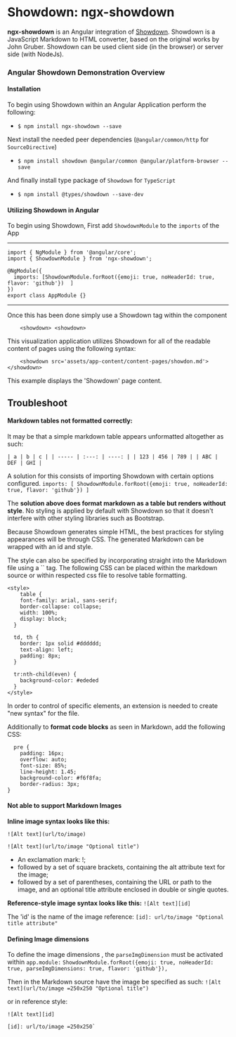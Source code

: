 # Showdown: ngx-showdown

**ngx-showdown** is an Angular integration of [Showdown](http://showdownjs.com/). Showdown is a JavaScript Markdown to HTML converter, based on the original works by John Gruber. Showdown can be used client side (in the browser) or server side (with NodeJs).

### Angular Showdown Demonstration Overview

#### Installation

To begin using Showdown within an Angular Application perform the following:

* ```$ npm install ngx-showdown --save```

Next install the needed peer dependencies (``@angular/common/http`` for ``SourceDirective``)

* ``$ npm install showdown @angular/common @angular/platform-browser --save``

And finally install type package of ``Showdown`` for ``TypeScript``

* ``$ npm install @types/showdown --save-dev``



#### Utilizing Showdown in Angular

To begin using Showdown, First add ```ShowdownModule``` to the ```imports``` of the App 

______________________

```
import { NgModule } from '@angular/core';
import { ShowdownModule } from 'ngx-showdown';
 
@NgModule({
  imports: [ShowdownModule.forRoot({emoji: true, noHeaderId: true, flavor: 'github'})  ]
})
export class AppModule {}
```

__________________



Once this has been done simply use a Showdown tag within the component

```
	<showdown> <showdown>
```



This visualization application utilizes Showdown for all of the readable content of pages using the following syntax:

```
	<showdown src='assets/app-content/content-pages/showdon.md'></showdown>
```

This example displays the 'Showdown' page content.



## Troubleshoot

#### **Markdown tables not formatted correctly:**

It may be that a simple markdown table appears unformatted altogether as such:

``` 
| a | b | c | | ----- | :---: | ----: | | 123 | 456 | 789 | | ABC | DEF | GHI |
```

A solution for this consists of importing Showdown with certain options configured.
`imports: [ ShowdownModule.forRoot({emoji: true, noHeaderId: true, flavor: 'github'}) ]`

The **solution above does format markdown as a table but renders without style**. No styling is applied by default with Showdown so that it doesn't interfere with other styling libraries such as Bootstrap.

Because Showdown generates simple HTML, the best practices for styling appearances will be through CSS. The generated Markdown can be wrapped with an id and style.

The style can also be specified by incorporating straight into the Markdown file using a `` tag.
The following CSS can be placed within the markdown source or within respected css file to resolve table formatting.

```
<style> 
    table {
    font-family: arial, sans-serif;
    border-collapse: collapse;
    width: 100%;
    display: block;
  }
  
  td, th {
    border: 1px solid #dddddd;
    text-align: left;
    padding: 8px;
  }
  
  tr:nth-child(even) {
    background-color: #ededed
  }
</style>
```

In order to control of specific elements, an extension is needed to create "new syntax" for the file.

Additionally to **format code blocks** as seen in Markdown, add the following CSS:

```
  pre {
    padding: 16px;
    overflow: auto;
    font-size: 85%;
    line-height: 1.45;
    background-color: #f6f8fa;
    border-radius: 3px;
}
```



#### **Not able to support Markdown Images**

**Inline image syntax looks like this:**

```
![Alt text](url/to/image)

![Alt text](url/to/image "Optional title")
```

- An exclamation mark: !;
- followed by a set of square brackets, containing the alt attribute text for the image;
- followed by a set of parentheses, containing the URL or path to the image, and an optional title attribute enclosed in double or single quotes.

**Reference-style image syntax looks like this:**
`![Alt text][id]`

The 'id' is the name of the image reference:
`[id]: url/to/image "Optional title attribute"`

#### **Defining Image dimensions**

To define the image dimensions , the `parseImgDimension` must be activated within ``app.module:``
`ShowdownModule.forRoot({emoji: true, noHeaderId: true, parseImgDimensions: true, flavor: 'github'}),`

Then in the Markdown source have the image be specified as such:
`![Alt text](url/to/image =250x250 "Optional title")`

or in reference style:

```
![Alt text][id]

[id]: url/to/image =250x250`
```

